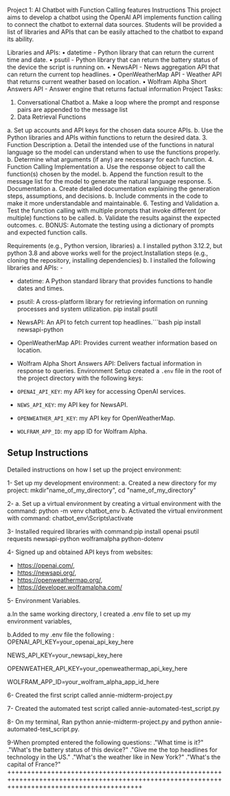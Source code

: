 Project 1: AI Chatbot with Function Calling features
Instructions
This project aims to develop a chatbot using the OpenAI API implements function calling to connect the chatbot to external data sources. Students will be provided a list of libraries and APIs that can be easily attached to the chatbot to expand its ability. 

Libraries and APIs: 
•	datetime - Python library that can return the current time and date. 
•	psutil - Python library that can return the battery status of the device the script is running on. 
•	NewsAPI - News aggregation API that can return the current top headlines. 
•	OpenWeatherMap API - Weather API that returns current weather based on location. 
•	Wolfram Alpha Short Answers API - Answer engine that returns factual information
Project Tasks: 
1.	Conversational Chatbot 
a.	Make a loop where the prompt and response pairs are appended to the message list
2.	Data Retrieval Functions 

a.	Set up accounts and API keys for the chosen data source APIs.
b.	Use the Python libraries and APIs within functions to return the desired data. 
3.	Function Description 
a.	Detail the intended use of the functions in natural language so the model can understand when to use the functions properly. 
b.	Determine what arguments (if any) are necessary for each function. 
4.	Function Calling Implementation 
a.	Use the response object to call the function(s) chosen by the model. 
b.	Append the function result to the message list for the model to generate the natural language response. 
5.	Documentation 
a.	Create detailed documentation explaining the generation steps, assumptions, and decisions.
b.	Include comments in the code to make it more understandable and maintainable. 
6.	Testing and Validation 
a.	Test the function calling with multiple prompts that invoke different (or multiple) functions to be called. 
b.	Validate the results against the expected outcomes. 
c.	BONUS: Automate the testing using a dictionary of prompts and expected function calls.


Requirements (e.g., Python version, libraries)
a. I installed python 3.12.2, but python 3.8 and above works well for the project.Installation steps (e.g., cloning the repository, installing dependencies)
b. I installed the following libraries and APIs: -

- datetime: A Python standard library that provides functions to handle dates and times.

- psutil: A cross-platform library for retrieving information on running processes and system utilization.
pip install psutil
- NewsAPI: An API to fetch current top headlines.```bash
pip install newsapi-python
- OpenWeatherMap API: Provides current weather information based on location.
- Wolfram Alpha Short Answers API: Delivers factual information in response to queries.
Environment Setup
created a `.env` file in the root of the project directory with the following keys:
- `OPENAI_API_KEY`: my API key for accessing OpenAI services.
- `NEWS_API_KEY`: my API key for NewsAPI.
- `OPENWEATHER_API_KEY`: my API key for OpenWeatherMap.
- `WOLFRAM_APP_ID`: my app ID for Wolfram Alpha.

## Setup Instructions

Detailed instructions on how I set up the project environment:

1- Set up my development environment:
a. Created a new directory for my project: mkdir"name_of_my_directory", cd "name_of_my_directory"

2- a. Set up a virtual environment by creating a virtual environment with the command: python -m venv chatbot_env
b. Activated the virtual environment with command: chatbot_env\Scripts\activate

3- Installed required libraries with command:pip install openai psutil requests newsapi-python wolframalpha python-dotenv

4- Signed up and obtained API keys from websites:

- <https://openai.com/>,
- <https://newsapi.org/>,
- <https://openweathermap.org/>,
- <https://developer.wolframalpha.com/>

5- Environment Variables.

a.In the same working directory, I created a .env file to set up my environment variables,


b.Added to my .env file the following :
OPENAI_API_KEY=your_openai_api_key_here
   
NEWS_API_KEY=your_newsapi_key_here
   
OPENWEATHER_API_KEY=your_openweathermap_api_key_here
   
WOLFRAM_APP_ID=your_wolfram_alpha_app_id_here

6- Created the first script called annie-midterm-project.py

7- Created the automated test script called annie-automated-test_script.py

8- On my terminal, Ran python annie-midterm-project.py and python annie-automated-test_script.py.

9-When prompted entered the following questions:
."What time is it?"
."What's the battery status of this device?"
."Give me the top headlines for technology in the US."
."What's the weather like in New York?"
."What's the capital of France?"
++++++++++++++++++++++++++++++++++++++++++++++++++++++++++++++++++++++++++++++++++++++++++++++++++++++++++++++++++++++++++++++++++++++++++++++



